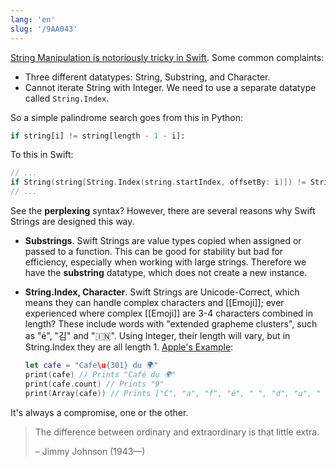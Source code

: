 ```yaml
---
lang: 'en'
slug: '/9AA043'
---
```


[String Manipulation is notoriously tricky in Swift](https://www.quora.com/Why-is-string-manipulation-so-difficult-in-Swift). Some common complaints:

- Three different datatypes: String, Substring, and Character.
- Cannot iterate String with Integer. We need to use a separate datatype called `String.Index`.

So a simple palindrome search goes from this in Python:

```python
if string[i] != string[length - 1 - i]:
```

To this in Swift:

```swift
// ...
if String(string[String.Index(string.startIndex, offsetBy: i)]) != String(string[String.Index(string.endIndex, offsetBy: -i)]) // What is wrong with you?
// ...
```

See the **perplexing** syntax?
However, there are several reasons why Swift Strings are designed this way.

- **Substrings**. Swift Strings are value types copied when assigned or passed to a function. This can be good for stability but bad for efficiency, especially when working with large strings. Therefore we have the **substring** datatype, which does not create a new instance.
- **String.Index, Character**. Swift Strings are Unicode-Correct, which means they can handle complex characters and [[Emoji]]; ever experienced where complex [[Emoji]] are 3-4 characters combined in length? These include words with "extended grapheme clusters", such as "é", "김" and "🇮🇳". Using Integer, their length will vary, but in String.Index they are all length 1. [Apple's Example](https://developer.apple.com/documentation/swift/string):

  ```swift
  let cafe = "Cafe\u{301} du 🌍"
  print(cafe) // Prints "Café du 🌍"
  print(cafe.count) // Prints "9"
  print(Array(cafe)) // Prints ["C", "a", "f", "é", " ", "d", "u", " ", "🌍"]
  ```

It's always a compromise, one or the other.

> The difference between ordinary and extraordinary is that little extra.
>
> – Jimmy Johnson (1943—)
